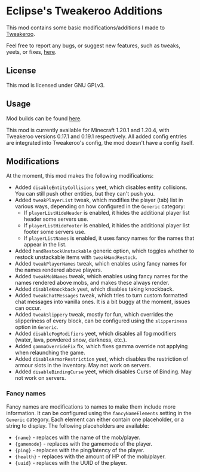 # Eclipse's Tweakeroo Additions

This mod contains some basic modifications/additions I made to [Tweakeroo](https://www.curseforge.com/minecraft/mc-mods/tweakeroo).

Feel free to report any bugs, or suggest new features, such as tweaks, yeets, or fixes, [here](https://github.com/eclipseisoffline/eclipsestweakeroo/issues/new/choose).

## License

This mod is licensed under GNU GPLv3.

## Usage

Mod builds can be found [here](https://github.com/eclipseisoffline/eclipsestweakeroo/packages/2043865/versions).

This mod is currently available for Minecraft 1.20.1 and 1.20.4, with Tweakeroo versions 0.17.1 and 0.19.1 respectively.
All added config entries are integrated into Tweakeroo's config, the mod doesn't have a config itself.

## Modifications

At the moment, this mod makes the following modifications:

- Added `disableEntityCollisions` yeet, which disables entity collisions. You can still push other entities, but they can't push you.
- Added `tweakPlayerList` tweak, which modifies the player (tab) list in various ways, depending on how configured in the `Generic` category:
  - If `playerListHideHeader` is enabled, it hides the additional player list header some servers use.
  - If `playerListHideFooter` is enabled, it hides the additional player list footer some servers use.
  - If `playerListNames` is enabled, it uses fancy names for the names that appear in the list.
- Added `handRestockUnstackable` generic option, which toggles whether to restock unstackable items with `tweakHandRestock`.
- Added `tweakPlayerNames` tweak, which enables using fancy names for the names rendered above players.
- Added `tweakMobNames` tweak, which enables using fancy names for the names rendered above mobs, and makes these always render.
- Added `disableKnockback` yeet, which disables taking knockback.
- Added `tweakChatMessages` tweak, which tries to turn custom formatted chat messages into vanilla ones. It is a bit buggy at the moment, issues can occur.
- Added `tweakSlippery` tweak, mostly for fun, which overrides the slipperiness of every block, can be configured using the `slipperiness` option in `Generic`.
- Added `disableFogModifiers` yeet, which disables all fog modifiers (water, lava, powdered snow, darkness, etc.).
- Added `gammaOverrideFix` fix, which fixes gamma override not applying when relaunching the game.
- Added `disableArmorRestriction` yeet, which disables the restriction of armour slots in the inventory. May not work on servers.
- Added `disableBindingCurse` yeet, which disables Curse of Binding. May not work on servers.

### Fancy names

Fancy names are modifications to names to make them include more information. It can be configured
using the `fancyNameElements` setting in the `Generic` category. Each element can either contain one placeholder, or a string to display.
The following placeholders are available:

- `{name}` - replaces with the name of the mob/player.
- `{gamemode}` - replaces with the gamemode of the player.
- `{ping}` - replaces with the ping/latency of the player.
- `{health}` - replaces with the amount of HP of the mob/player.
- `{uuid}` - replaces with the UUID of the player.
